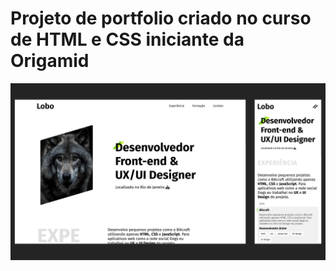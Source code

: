 # Projeto de portfolio criado no curso de HTML e CSS iniciante da Origamid

![image](./images/overview.jpg)